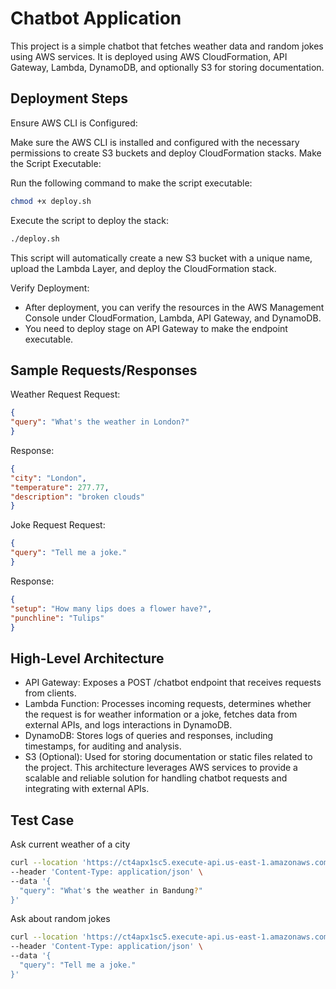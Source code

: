 # Chatbot Application
This project is a simple chatbot that fetches weather data and random jokes using AWS services. It is deployed using AWS CloudFormation, API Gateway, Lambda, DynamoDB, and optionally S3 for storing documentation.

## Deployment Steps
Ensure AWS CLI is Configured:

Make sure the AWS CLI is installed and configured with the necessary permissions to create S3 buckets and deploy CloudFormation stacks.
Make the Script Executable:

Run the following command to make the script executable:
   ```bash
chmod +x deploy.sh
   ```
Execute the script to deploy the stack:
   ```bash
./deploy.sh
   ```
This script will automatically create a new S3 bucket with a unique name, upload the Lambda Layer, and deploy the CloudFormation stack.

Verify Deployment:
- After deployment, you can verify the resources in the AWS Management Console under CloudFormation, Lambda, API Gateway, and DynamoDB.
- You need to deploy stage on API Gateway to make the endpoint executable.

## Sample Requests/Responses
Weather Request
Request:
   ```json
{
   "query": "What's the weather in London?"
}
   ```
Response:
   ```json
{
   "city": "London",
   "temperature": 277.77,
   "description": "broken clouds"
}
   ```
Joke Request
Request:
   ```json
{
   "query": "Tell me a joke."
}
   ```
Response:
   ```json
{
   "setup": "How many lips does a flower have?",
   "punchline": "Tulips"
}
   ```

## High-Level Architecture
- API Gateway: Exposes a POST /chatbot endpoint that receives requests from clients.
- Lambda Function: Processes incoming requests, determines whether the request is for weather information or a joke, fetches data from external APIs, and logs interactions in DynamoDB.
- DynamoDB: Stores logs of queries and responses, including timestamps, for auditing and analysis.
- S3 (Optional): Used for storing documentation or static files related to the project.
This architecture leverages AWS services to provide a scalable and reliable solution for handling chatbot requests and integrating with external APIs.

## Test Case
Ask current weather of a city
```bash
curl --location 'https://ct4apx1sc5.execute-api.us-east-1.amazonaws.com/dev/chatbot' \
--header 'Content-Type: application/json' \
--data '{
  "query": "What's the weather in Bandung?"
}'
```
Ask about random jokes
```bash
curl --location 'https://ct4apx1sc5.execute-api.us-east-1.amazonaws.com/dev/chatbot' \
--header 'Content-Type: application/json' \
--data '{
  "query": "Tell me a joke."
}'
```
